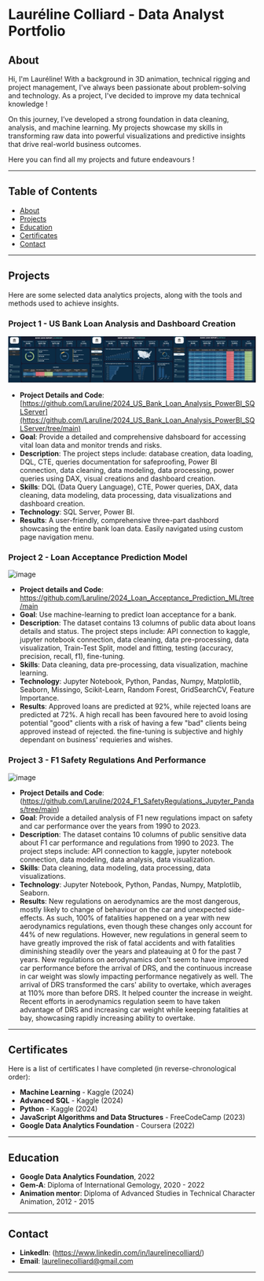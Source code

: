 # Lauréline Colliard - Data Analyst Portfolio

## About
Hi, I'm Lauréline! With a background in 3D animation, technical rigging and project management, I've always been passionate about problem-solving and technology. As a project, I've decided to improve my data technical knowledge !

On this journey, I’ve developed a strong foundation in data cleaning, analysis, and machine learning. My projects showcase my skills in transforming raw data into powerful visualizations and predictive insights that drive real-world business outcomes.

Here you can find all my projects and future endeavours !

---

## Table of Contents
- [About](#about)
- [Projects](#projects)
- [Education](#education)
- [Certificates](#certificates)
- [Contact](#contact)

---

## Projects
Here are some selected data analytics projects, along with the tools and methods used to achieve insights.


### Project 1 - US Bank Loan Analysis and Dashboard Creation 
![Alt text](https://github.com/Laruline/2024_US_Bank_Loan_Analysis_PowerBI_SQLServer/blob/main/DashboardPresentation.JPG)
- **Project Details and Code**: [https://github.com/Laruline/2024_US_Bank_Loan_Analysis_PowerBI_SQLServer](https://github.com/Laruline/2024_US_Bank_Loan_Analysis_PowerBI_SQLServer/tree/main)
- **Goal**: Provide a detailed and comprehensive dahsboard for accessing vital loan data and monitor trends and risks.     
- **Description**: The project steps include: database creation, data loading, DQL, CTE,  queries documentation for safeproofing, Power BI connection, data cleaning, data modeling, data processing, power queries using DAX, visual creations and dashboard creation.
- **Skills**: DQL (Data Query Language), CTE, Power queries, DAX, data cleaning, data modeling, data processing, data visualizations and dashboard creation.
- **Technology**: SQL Server, Power BI. 
- **Results**: A user-friendly, comprehensive three-part dashbord showcasing the entire bank loan data. Easily navigated using custom page navigation menu.



### Project 2 - Loan Acceptance Prediction Model
![image](https://github.com/user-attachments/assets/ff409529-db8d-4a9e-944e-58e07191a8db)
- **Project details and Code**: https://github.com/Laruline/2024_Loan_Acceptance_Prediction_ML/tree/main
- **Goal**: Use machine-learning to predict loan acceptance for a bank.
- **Description**: The dataset contains 13 columns of public data about loans details and status. The project steps include: API connection to kaggle, jupyter notebook connection, data cleaning, data pre-processing, data visualization, Train-Test Split, model and fitting, testing (accuracy, precision, recall, f1), fine-tuning.
- **Skills**: Data cleaning, data pre-processing, data visualization, machine learning.
- **Technology**: Jupyter Notebook, Python, Pandas, Numpy, Matplotlib, Seaborn, Missingo, Scikit-Learn, Random Forest, GridSearchCV, Feature Importance.
- **Results**: Approved loans are predicted at 92%, while rejected loans are predicted at 72%. A high recall has been favoured here to avoid losing potential "good" clients with a risk of having a few "bad" clients being approved instead of rejected. the fine-tuning is subjective and highly dependant on business' requieries and wishes.



### Project 3 - F1 Safety Regulations And Performance 
![image](https://github.com/user-attachments/assets/3060a5d0-395e-41fd-959e-a171dbafc5b2)
- **Project Details and Code**: (https://github.com/Laruline/2024_F1_SafetyRegulations_Jupyter_Pandas/tree/main)
- **Goal**: Provide a detailed analysis of F1 new regulations impact on safety and car performance over the years from 1990 to 2023.
- **Description**: The dataset contains 10 columns of public sensitive data about F1 car performance and regulations from 1990 to 2023. The project steps include: API connection to kaggle, jupyter notebook connection, data modeling, data analysis, data visualization.
- **Skills**: Data cleaning, data modeling, data processing, data visualizations.
- **Technology**: Jupyter Notebook, Python, Pandas, Numpy, Matplotlib, Seaborn.
- **Results**: New regulations on aerodynamics are the most dangerous, mostly likely to change of behaviour on the car and unexpected side-effects. As such, 100% of fatalities happened on a year with new aerodynamics regulations, even though these changes only account for 44% of new regulations. However, new regulations in general seem to have greatly improved the risk of fatal accidents and with fatalities diminishing steadily over the years and plateauing at 0 for the past 7 years. New regulations on aerodynamics don't seem to have improved car performance before the arrival of DRS, and the continuous increase in car weight  was slowly impacting performance negatively as well. The arrival of DRS transformed the cars' ability to overtake, which averages at 110% more than before DRS. It helped counter the increase in weight. Recent efforts in aerodynamics regulation seem to have taken advantage of DRS and increasing car weight while keeping fatalities at bay, showcasing rapidly increasing ability to overtake.


---



## Certificates
Here is a list of certificates I have completed (in reverse-chronological order):
- **Machine Learning** - Kaggle (2024)
- **Advanced SQL** - Kaggle (2024)
- **Python** - Kaggle (2024)
- **JavaScript Algorithms and Data Structures** - FreeCodeCamp (2023)
- **Google Data Analytics Foundation** - Coursera (2022)

---



## Education
- **Google Data Analytics Foundation**, 2022
- **Gem-A**: Diploma of International Gemology, 2020 - 2022
- **Animation mentor**: Diploma of Advanced Studies in Technical Character Animation, 2012 - 2015

---



## Contact
- **LinkedIn**: (https://www.linkedin.com/in/laurelinecolliard/)
- **Email**: laurelinecolliard@gmail.com

---
